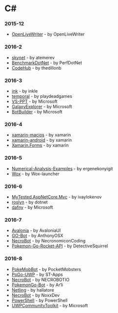 # C#


### 2015-12
- [OpenLiveWriter](https://github.com/OpenLiveWriter/OpenLiveWriter) - by OpenLiveWriter

### 2016-2
- [skynet](https://github.com/atemerev/skynet) - by atemerev
- [BenchmarkDotNet](https://github.com/PerfDotNet/BenchmarkDotNet) - by PerfDotNet
- [CodeHub](https://github.com/thedillonb/CodeHub) - by thedillonb

### 2016-3
- [ink](https://github.com/inkle/ink) - by inkle
- [temporal](https://github.com/playdeadgames/temporal) - by playdeadgames
- [VS-PPT](https://github.com/Microsoft/VS-PPT) - by Microsoft
- [GalaxyExplorer](https://github.com/Microsoft/GalaxyExplorer) - by Microsoft
- [BotBuilder](https://github.com/Microsoft/BotBuilder) - by Microsoft

### 2016-4
- [xamarin-macios](https://github.com/xamarin/xamarin-macios) - by xamarin
- [xamarin-android](https://github.com/xamarin/xamarin-android) - by xamarin
- [Xamarin.Forms](https://github.com/xamarin/Xamarin.Forms) - by xamarin

### 2016-5
- [Numerical-Analysis-Examples](https://github.com/ergenekonyigit/Numerical-Analysis-Examples) - by ergenekonyigit
- [Wox](https://github.com/Wox-launcher/Wox) - by Wox-launcher

### 2016-6
- [MyTested.AspNetCore.Mvc](https://github.com/ivaylokenov/MyTested.AspNetCore.Mvc) - by ivaylokenov
- [roslyn](https://github.com/dotnet/roslyn) - by dotnet
- [dafny](https://github.com/Microsoft/dafny) - by Microsoft

### 2016-7
- [Avalonia](https://github.com/AvaloniaUI/Avalonia) - by AvaloniaUI
- [GO-Bot](https://github.com/AnthonyOSX/GO-Bot) - by AnthonyOSX
- [NecroBot](https://github.com/NecronomiconCoding/NecroBot) - by NecronomiconCoding
- [Pokemon-Go-Rocket-API](https://github.com/DetectiveSquirrel/Pokemon-Go-Rocket-API) - by DetectiveSquirrel

### 2016-8
- [PokeMobBot](https://github.com/PocketMobsters/PokeMobBot) - by PocketMobsters
- [PoGo-UWP](https://github.com/ST-Apps/PoGo-UWP) - by ST-Apps
- [NecroBot](https://github.com/NECROBOTIO/NecroBot) - by NECROBOTIO
- [PokemonGo-Bot](https://github.com/Ar1i/PokemonGo-Bot) - by Ar1i
- [Netling](https://github.com/hallatore/Netling) - by hallatore
- [NecroBot](https://github.com/NoxxDev/NecroBot) - by NoxxDev
- [PowerShell](https://github.com/PowerShell/PowerShell) - by PowerShell
- [UWPCommunityToolkit](https://github.com/Microsoft/UWPCommunityToolkit) - by Microsoft
